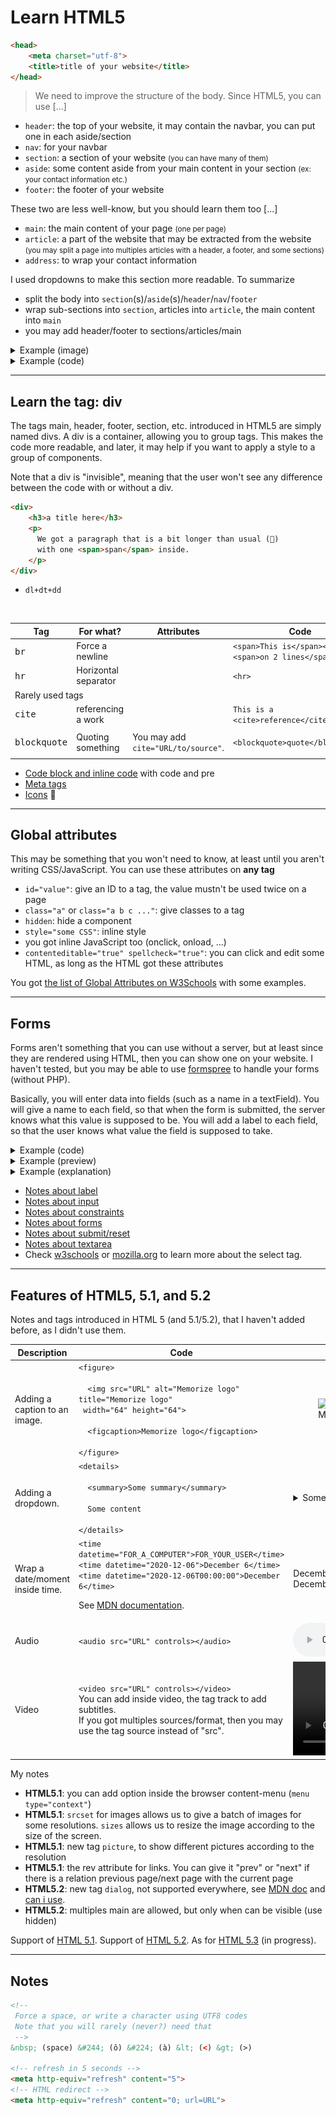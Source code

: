 # Learn HTML5

```html
<head>
    <meta charset="utf-8">
    <title>title of your website</title>
</head>
```

>We need to improve the structure of the body. Since HTML5, you can use [...]

* `header`: the top of your website, it may contain the navbar, you can put one in each aside/section
* `nav`: for your navbar
* `section`: a section of your website <small>(you can have many of them)</small>
* `aside`: some content aside from your main content in your section <small>(ex: your contact information etc.)</small>
* `footer`: the footer of your website

These two are less well-know, but you should learn them too [...]

* `main`: the main content of your page <small>(one per page)</small>
* `article`: a part of the website that may be extracted from the website <small>(you may split a page into multiples articles with a header, a footer, and some sections)</small>
* `address`: to wrap your contact information

I used dropdowns to make this section more readable. To summarize

* split the body into `section`(s)/`aside`(s)/`header`/`nav`/`footer`
* wrap sub-sections into `section`, articles into `article`, the main content into `main`
* you may add header/footer to sections/articles/main

<details>
<summary>Example (image)</summary>

![html5_doc_sections](_images/html5.png)
</details>

<details>
<summary>Example (code)</summary>

```html
<!doctype html>
<html lang="fr">
<head>
    <title>title of your website</title>
    <!-- UTF-8 -->
    <meta charset="utf-8">
    <!-- RESPONSIVE (CSS) -->
    <meta name="viewport" content="width=device-width, initial-scale=1">
</head>
<body>
    <main>
        <header>
          Some title
            <nav>... some tags ...</nav>
        </header>
        <section><h2>Some title</h2>... some tags ...</section>
        <section><h2>Some title</h2>... some tags ...</section>
        <footer>... some tags ...</footer>
    </main>
    <aside>... some tags ...</aside>
</body>
</html>
```
</details>

<hr class="sr">

## Learn the tag: div

The tags main, header, footer, section, etc. introduced in HTML5 are simply named divs. A div is a container, allowing you to group tags. This makes the code more readable, and later, it may help if you want to apply a style to a group of components.

Note that a div is "invisible", meaning that the user won't see any difference between the code with or without a div.

```html
<div>
    <h3>a title here</h3>
    <p>
      We got a paragraph that is a bit longer than usual (🤨)
      with one <span>span</span> inside.
    </p>
</div>
```

* `dl+dt+dd`

<br>

<table class="table table-striped border-dark table-bordered">
<thead>
<tr>
<th>Tag</th>
<th>For what?</th>
<th>Attributes</th>
<th>Code</th>
<th>Preview</th>
</tr>
</thead>
<tbody>

<!-- br -->
<tr>
<td><kbd>br</kbd></td>
<td>Force a newline</td>
<td></td>
<td><code>&lt;span>This is&lt;/span>&lt;br>&lt;span>on 2 lines&lt;/span></code></td>
<td><span>This is</span><br><span>on 2 lines</span></td>
</tr>

<!-- hr -->
<tr>
<td><kbd>hr</kbd></td>
<td>Horizontal separator</td>
<td></td>
<td><code>&lt;hr></code></td>
<td><hr></td>
</tr>

<tr><td colspan="5" class="text-center">
Rarely used tags
</td></tr>

<!-- cite -->
<tr>
<td><kbd>cite</kbd></td>
<td>referencing a work</td>
<td></td>
<td><code>This is a &lt;cite>reference&lt;/cite></code></td>
<td>This is a <cite>reference</cite></td>
</tr>

<!-- quote -->
<tr>
<td><kbd>blockquote</kbd></td>
<td>Quoting something</td>
<td>You may add <code>cite="URL/to/source"</code>.</td>
<td><code>&lt;blockquote>quote&lt;/blockquote></code></td>
<td><blockquote>quote</blockquote></td>
</tr>

</tbody>
</table>

* [Code block and inline code](special/code.md) with code and pre
* [Meta tags](special/meta.md)
* [Icons](special/icons.md) 🚀

<hr class="sr">

## Global attributes

This may be something that you won't need to know, at least until you aren't writing CSS/JavaScript. You can use these attributes on **any tag**

* `id="value"`: give an ID to a tag, the value mustn't be used twice on a page
* `class="a"` or `class="a b c ..."`: give classes to a tag
* `hidden`: hide a component
* `style="some CSS"`: inline style
* you got inline JavaScript too (onclick, onload, ...)
* `contenteditable="true" spellcheck="true"`: you can click and edit some HTML, as long as the HTML got these attributes

You got [the list of Global Attributes on W3Schools](https://www.w3schools.com/TAGs/ref_standardattributes.asp) with some examples.

<hr class="sl">

## Forms

Forms aren't something that you can use without a server, but at least since they are rendered using HTML, then you can show one on your website. I haven't tested, but you may be able to use [formspree](https://formspree.io/) to handle your forms (without PHP).

Basically, you will enter data into fields (such as a name in a textField). You will give a name to each field, so that when the form is submitted, the server knows what this value is supposed to be. You will add a label to each field, so that the user knows what value the field is supposed to take.

<details class="border-dark border px-3 py-2">
<summary>Example (code)</summary>

```html
<form method="POST">
    <!-- input name -->
    <div>
      <label for="name">Name</label>
      <input id="name" name="name" type="text" placeholder="John Doe" value="">
    </div>
    <!-- submit -->
    <button type="submit">submit</button>
</form>
```
</details>
<details class="border-dark border px-3 py-2">
<summary>Example (preview)</summary>

<form method="POST" class="pt-3">
    <!-- input name -->
    <div>
        <label for="name">Name</label>
        <input id="name" name="name" type="text" placeholder="John Doe" value="">
    </div>
    <!-- submit -->
    <button type="button" class="mt-2" onclick="alert('Nice try 😂, but this form isn\'t working')">submit</button>
</form>
</details>
<details class="mb-3 border-dark border px-3 py-2">
<summary>Example (explanation)</summary>
<br>

**First**, if you don't know what is POST (or GET), then you MUST read the section about the HTTP protocol in the Web course.

Then, we are usually making **one div per field**. Each div is made of 

* a **label**, with an attribute "for" referring to the ID of a field
  * clicking on the label will focus the field
  * the message inside the label is something describing the field
* a **field**, it can be an input, a textarea, a select, etc.
  * the ID must match the one on the label
  * you must add a name for the server to know what's this value
  * the value is what will be sent to the server

Finally, you add either a button submit (to send the form) and/or a button reset to reset the form.
</details>

* [Notes about label](forms/label.md)
* [Notes about input](forms/input.md)
* [Notes about constraints](forms/constraints.md)
* [Notes about forms](forms/forms.md)
* [Notes about submit/reset](forms/buttons.md)
* [Notes about textarea](forms/textarea.md)
* Check [w3schools](https://www.w3schools.com/tags/tag_select.asp) or [mozilla.org](https://developer.mozilla.org/en-US/docs/Web/HTML/Element/select) to learn more about the select tag.

<hr class="sr">

## Features of HTML5, 5.1, and 5.2

Notes and tags introduced in HTML 5 (and 5.1/5.2), that I haven't added before, as I didn't use them.

<table class="table table-striped border-dark table-bordered">
<thead>
<tr>
<th>Description</th>
<th>Code</th>
<th>Preview</th>
</tr>
</thead>
<tbody>

<!-- figure -->
<tr>
<td>Adding a caption to an image.</td>
<td><code>&lt;figure><br>
  &lt;img src="URL" alt="Memorize logo" title="Memorize logo" <br> width="64" height="64"><br>
  &lt;figcaption>Memorize logo&lt;/figcaption><br>
&lt;/figure></code>
</td>
<td><figure>
  <img src="https://cdn.jsdelivr.net/gh/memorize-code/memorize-references/.assets/icons/icon64.png" alt="Memorize logo" title="Memorize logo" width="64" height="64">
  <figcaption>Memorize logo</figcaption>
</figure>
</td>
</tr>

<!-- dropdown -->
<tr>
<td>Adding a dropdown.</td>
<td><code>&lt;details><br>
  &lt;summary>Some summary&lt;/summary><br>
  Some content<br>
&lt;/details></code>
</td>
<td>
<details>
<summary>Some summary</summary>
Some content
</details>
</td>
</tr>

<!-- time -->
<tr>
<td>Wrap a date/moment inside time.</td>
<td><code>&lt;time datetime="FOR_A_COMPUTER">FOR_YOUR_USER&lt;/time></code>
<br>
<code>&lt;time datetime="2020-12-06">December 6&lt;/time></code><br>
<code>&lt;time datetime="2020-12-06T00:00:00">December 6&lt;/time></code>

See [MDN documentation](https://developer.mozilla.org/en-US/docs/Web/HTML/Element/time). 
</td>
<td>
<time datetime="2020-12-06">December 6</time><br>
<time datetime="2020-12-06T00:00:00">December 6</time>
</td>
</tr>

<!-- audio -->
<tr>
<td>Audio</td>
<td><code>&lt;audio src="URL" controls>&lt;/audio></code></td>
<td>
<audio src="" controls></audio>
</td>
</tr>

<!-- video -->
<tr>
<td>Video</td>
<td><code>&lt;video src="URL" controls>&lt;/video></code><br>
You can add inside video, the tag track to add subtitles.<br>
If you got multiples sources/format, then you may use the tag source instead of "src".
</td>
<td>
<video src="" controls></video>
</td>
</tr>
</tbody>
</table>

My notes

* **HTML5.1**: you can add option inside the browser content-menu (`menu type="context"`)
* **HTML5.1**: `srcset` for images allows us to give a batch of images for some resolutions. `sizes` allows us to resize the image according to the size of the screen.
* **HTML5.1**: new tag `picture`, to show different pictures according to the resolution
* **HTML5.1**: the rev attribute for links. You can give it "prev" or "next" if there is a relation previous page/next page with the current page
* **HTML5.2**: new tag `dialog`, not supported everywhere,
see [MDN doc](https://developer.mozilla.org/en-US/docs/Web/HTML/Element/dialog) and [can i use](https://caniuse.com/mdn-html_elements_dialog).
* **HTML5.2**: multiples main are allowed, but only when can be visible (use hidden)

Support of [HTML 5.1](https://w3c.github.io/test-results/html51/implementation-report).
Support of [HTML 5.2](https://w3c.github.io/test-results/html52/implementation-report). As for [HTML 5.3](https://w3c.github.io/test-results/html53/implementation-report) (in progress).

<hr class="sl">

## Notes

```html
<!-- 
 Force a space, or write a character using UTF8 codes
 Note that you will rarely (never?) need that
 -->
&nbsp; (space) &#244; (ô) &#224; (à) &lt; (<) &gt; (>)

<!-- refresh in 5 seconds -->
<meta http-equiv="refresh" content="5">
<!-- HTML redirect -->
<meta http-equiv="refresh" content="0; url=URL">
```